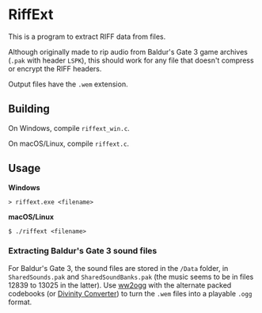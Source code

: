 # RiffExt

This is a program to extract RIFF data from files. 

Although originally made to rip audio from Baldur's Gate 3 game archives (`.pak` with header `LSPK`), this should work for any file that doesn't compress or encrypt the RIFF headers.

Output files have the `.wem` extension. 

## Building
On Windows, compile `riffext_win.c`. 

On macOS/Linux, compile `riffext.c`. 

## Usage
**Windows**  

`> riffext.exe <filename>`  

**macOS/Linux**  

`$ ./riffext <filename>`  

### Extracting Baldur's Gate 3 sound files

For Baldur's Gate 3, the sound files are stored in the `/Data` folder, in `SharedSounds.pak` and `SharedSoundBanks.pak` (the music seems to be in files 12839 to 13025 in the latter).
  Use [ww2ogg](https://github.com/hcs64/ww2ogg) with the alternate packed codebooks (or [Divinity Converter](https://steamcommunity.com/sharedfiles/filedetails/?id=297292305)) to turn the `.wem` files into a playable `.ogg` format.
